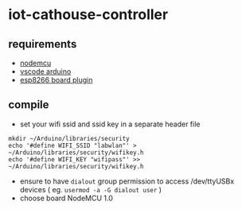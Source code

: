 # iot-cathouse-controller

## requirements

- [nodemcu](http://nodemcu.com/index_en.html)
- [vscode arduino](https://github.com/devel0/knowledge/blob/master/arduino/vscode-arduino.md)
- [esp8266 board plugin](https://github.com/esp8266/Arduino#installing-with-boards-manager)

## compile

- set your wifi ssid and ssid key in a separate header file

```
mkdir ~/Arduino/libraries/security
echo '#define WIFI_SSID "labwlan"' > ~/Arduino/libraries/security/wifikey.h
echo '#define WIFI_KEY "wifipass"' >> ~/Arduino/libraries/security/wifikey.h
```

- ensure to have `dialout` group permission to access /dev/ttyUSBx devices ( eg. `usermod -a -G dialout user` )
- choose board NodeMCU 1.0
